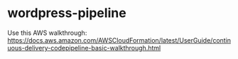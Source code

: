 # wordpress-pipeline

Use this AWS walkthrough: https://docs.aws.amazon.com/AWSCloudFormation/latest/UserGuide/continuous-delivery-codepipeline-basic-walkthrough.html